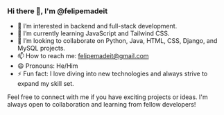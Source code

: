 ### Hi there 👋, I'm @felipemadeit

- 👀 I’m interested in backend and full-stack development.
- 🌱 I’m currently learning JavaScript and Tailwind CSS.
- 💞️ I’m looking to collaborate on Python, Java, HTML, CSS, Django, and MySQL projects.
- 📫 How to reach me: felipemadeit@gmail.com
- 😄 Pronouns: He/Him
- ⚡ Fun fact: I love diving into new technologies and always strive to expand my skill set.

Feel free to connect with me if you have exciting projects or ideas. I'm always open to collaboration and learning from fellow developers!


<!---
felipemadeit/felipemadeit is a ✨ special ✨ repository because its `README.md` (this file) appears on your GitHub profile.
You can click the Preview link to take a look at your changes.
--->
